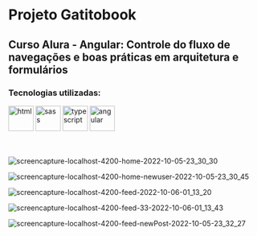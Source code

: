 # Projeto Gatitobook
##  Curso Alura - Angular: Controle do fluxo de navegações e boas práticas em arquitetura e formulários

### Tecnologias utilizadas:
<div style="display=inline-block">
         <img src="https://cdn.iconscout.com/icon/free/png-64/html5-2038876-1720089.png" alt="html"width="50px" height="50px" >
  <img src="https://cdn.iconscout.com/icon/free/png-64/sass-2752078-2284895.png" alt="sass" width:"50px" height="50px"/>
  <img src="https://cdn.iconscout.com/icon/free/png-64/typescript-1174965.png" alt="typescript" width="50px" height="50px" > 
  <img src="https://cdn.iconscout.com/icon/free/png-64/angular-3-226070.png" alt="angular" width="50px" height="50px" > 
 </div>
 <br/> <br/>

![screencapture-localhost-4200-home-2022-10-05-23_30_30](https://user-images.githubusercontent.com/84424883/194203570-b0f17c04-3409-4ac8-b535-7572561bb703.png)

![screencapture-localhost-4200-home-newuser-2022-10-05-23_30_45](https://user-images.githubusercontent.com/84424883/194203577-b9ca1a82-b7c9-43b8-a30a-a346ed6a291a.png)

![screencapture-localhost-4200-feed-2022-10-06-01_13_20](https://user-images.githubusercontent.com/84424883/194212490-0e23d630-e640-4714-8c21-7edf973df4f8.png)

![screencapture-localhost-4200-feed-33-2022-10-06-01_13_43](https://user-images.githubusercontent.com/84424883/194212508-0de5462e-f07b-4282-aec6-755cab77efb2.png)


![screencapture-localhost-4200-feed-newPost-2022-10-05-23_32_27](https://user-images.githubusercontent.com/84424883/194203596-4820cef5-177d-49fc-a419-aad305668c32.png)
